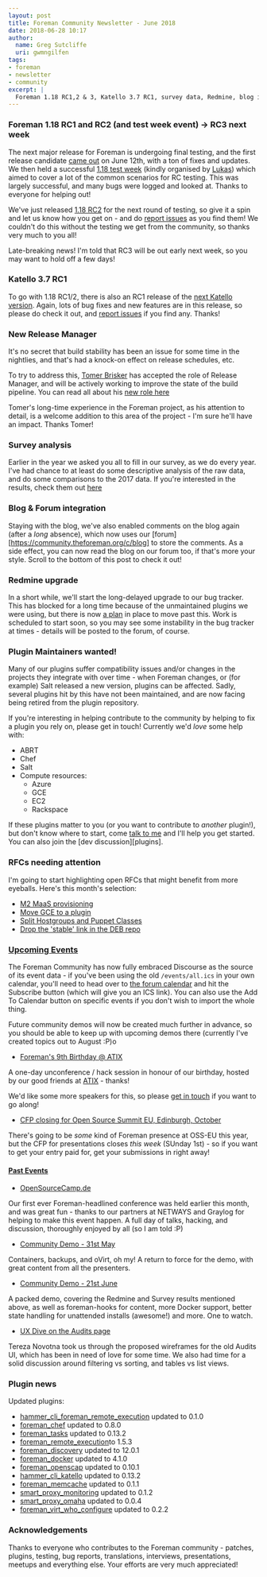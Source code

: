 ```yaml
---
layout: post
title: Foreman Community Newsletter - June 2018
date: 2018-06-28 10:17
author:
  name: Greg Sutcliffe
  uri: gwmngilfen
tags:
- foreman
- newsletter
- community
excerpt: |
  Foreman 1.18 RC1,2 & 3, Katello 3.7 RC1, survey data, Redmine, blog integration, and more!
---
```


### Foreman 1.18 RC1 and RC2 (and test week event) -> RC3 next week

The next major release for Foreman is undergoing final testing, and the first
release candidate [came out][1_18_rc1] on June 12th, with a ton of fixes and
updates. We then held a successful [1.18 test week][test-week] (kindly
organised by [Lukas][lzap]) which aimed to cover a lot of the common scenarios
for RC testing. This was largely successful, and many bugs were logged and
looked at. Thanks to everyone for helping out!

We've just released [1.18 RC2][1_18_rc2] for the next round of testing, so give
it a spin and let us know how you get on - and do [report issues][issues] as
you find them! We couldn't do this without the testing we get from the
community, so thanks very much to you all!

Late-breaking news! I'm told that RC3 will be out early next week, so you may
want to hold off a few days!

### Katello 3.7 RC1

To go with 1.18 RC1/2, there is also an RC1 release of the [next Katello
version][k_3_7_rc1]. Again, lots of bug fixes and new features are in this
release, so please do check it out, and [report issues][k_issues] if you find
any. Thanks!

### New Release Manager

It's no secret that build stability has been an issue for some time in the
nightlies, and that's had a knock-on effect on release schedules, etc.

To try to address this, [Tomer Brisker][tbrisker] has accepted the role of
Release Manager, and will be actively working to improve the state of the build
pipeline. You can read all about his [new role
here](https://community.theforeman.org/t/releases-and-nightlies-stabilization-effort/10037)

Tomer's long-time experience in the Foreman project, as his attention to
detail, is a welcome addition to this area of the project - I'm sure he'll have
an impact. Thanks Tomer!

### Survey analysis

Earlier in the year we asked you all to fill in our survey, as we do every
year. I've had chance to at least do some descriptive analysis of the raw data,
and do some comparisons to the 2017 data. If you're interested in the results,
check them out
[here](https://theforeman.org/2018/06/2018-foreman-survey-analysis.html)

### Blog & Forum integration

Staying with the blog, we've also enabled comments on the blog again (after a
*long* absence), which now uses our
[forum][https://community.theforeman.org/c/blog] to store the comments. As a
side effect, you can now read the blog on our forum too, if that's more your
style. Scroll to the bottom of this post to check it out!

### Redmine upgrade

In a short while, we'll start the long-delayed upgrade to our bug tracker. This
has blocked for a long time because of the unmaintained plugins we were using,
but there is now [a
plan](https://community.theforeman.org/t/redmine-plugin-spec/10012/7) in place
to move past this. Work is scheduled to start soon, so you may see some
instability in the bug tracker at times - details will be posted to the forum,
of course.

### Plugin Maintainers wanted!

Many of our plugins suffer compatibility issues and/or changes in the projects
they integrate with over time - when Foreman changes, or (for example) Salt
released a new version, plugins can be affected. Sadly, several plugins hit by
this have not been maintained, and are now facing being retired from the plugin
repository.

If you're interesting in helping contribute to the community by helping to fix
a plugin you rely on, please get in touch! Currently we'd *love* some help
with:

  * ABRT
  * Chef
  * Salt
  * Compute resources:
    * Azure
    * GCE
    * EC2
    * Rackspace

If these plugins matter to you (or you want to contribute to *another*
plugin!), but don't know where to start, come [talk to me][greg] and I'll help
you get started. You can also join the [dev discussion][plugins].

### RFCs needing attention

I'm going to start highlighting open RFCs that might benefit from more
eyeballs. Here's this month's selection:

  * [M2 MaaS provisioning](https://community.theforeman.org/t/rfc-bare-metal-provisioning-with-m2-in-foreman/10061)
  * [Move GCE to a plugin](https://community.theforeman.org/t/move-gce-to-a-plugin/10038)
  * [Split Hostgroups and Puppet Classes](https://community.theforeman.org/t/split-host-groups-and-puppet-classes-ansible-roles/9949)
  * [Drop the 'stable' link in the DEB repo](https://community.theforeman.org/t/drop-stable-link-in-deb-repos/9960)

### [Upcoming Events](https://community.theforeman.org/c/events/l/calendar)

The Foreman Community has now fully embraced Discourse as the source of its
event data - if you've been using the old `/events/all.ics` in your own
calendar, you'll need to head over to [the forum
calendar](https://community.theforeman.org/calendar) and hit the Subscribe
button (which will give you an ICS link). You can also use the Add To Calendar
button on specific events if you don't wish to import the whole thing.

Future community demos will now be created much further in advance, so you
should be able to keep up with upcoming demos there (currently I've created
topics out to August :P)o

* [Foreman's 9th Birthday @ ATIX](https://community.theforeman.org/t/lets-celebrate-the-9th-anniversary-of-the-foreman-project/10079)

A one-day unconference / hack session in honour of our birthday, hosted by our
good friends at [ATIX](https://www.atix.de) - thanks!

We'd like some more speakers for this, so please [get in touch][greg] if you
want to go along!

* [CFP closing for Open Source Summit EU, Edinburgh, October](https://community.theforeman.org/t/open-source-summit-eu-2018-edinburgh-october/10081)

There's going to be *some* kind of Foreman presence at OSS-EU this year, but
the CFP for presentations closes *this week* (SUnday 1st) - so if you want to
get your entry paid for, get your submissions in right away!

#### [Past Events](https://community.theforeman.org/c/events/l/latest)

* [OpenSourceCamp.de](https://community.theforeman.org/t/open-source-camp-berlin-14-june/8738)

Our first ever Foreman-headlined conference was held earlier this month, and
was great fun - thanks to our partners at NETWAYS and Graylog for helping to
make this event happen. A full day of talks, hacking, and discussion,
thoroughly enjoyed by all (so I am told :P)

* [Community Demo - 31st May](https://community.theforeman.org/t/foreman-community-demo-45/9698)

Containers, backups, and oVirt, oh my! A return to force for the demo, with
great content from all the presenters.

* [Community Demo - 21st June](https://community.theforeman.org/t/foreman-community-demo-46/9732)

A packed demo, covering the Redmine and Survey results mentioned above, as well
as foreman-hooks for content, more Docker support, better state handling for
unattended installs (awesome!) and more. One to watch.

* [UX Dive on the Audits page](https://community.theforeman.org/t/foreman-usability-audits-ui/10093)

Tereza Novotna took us through the proposed wireframes for the old Audits UI,
which has been in need of love for some time. We also had time for a solid
discussion around filtering vs sorting, and tables vs list views.

### Plugin news

Updated plugins:
- [hammer_cli_foreman_remote_execution](https://github.com/theforeman/hammer_cli_foreman_remote_execution) updated to 0.1.0
- [foreman_chef](https://github.com/theforeman/foreman_chef) updated to 0.8.0
- [foreman_tasks](https://github.com/theforeman/foreman_tasks) updated to 0.13.2
- [foreman_remote_execution](https://github.com/theforeman/foreman_remote_execution)to 1.5.3
- [foreman_discovery](https://github.com/theforeman/foreman_discovery) updated to 12.0.1
- [foreman_docker](https://github.com/theforeman/foreman_docker) updated to 4.1.0
- [foreman_openscap](https://github.com/theforeman/foreman_openscap) updated to 0.10.1
- [hammer_cli_katello](https://github.com/Katello/hammer-cli-katello) updated to 0.13.2
- [foreman_memcache](https://github.com/theforeman/foreman_memcache) updated to 0.1.1
- [smart_proxy_monitoring](https://github.com/theforeman/smart_proxy_monitoring) updated to 0.1.2
- [smart_proxy_omaha](https://github.com/theforeman/smart_proxy_omaha) updated to 0.0.4
- [foreman_virt_who_configure](https://github.com/theforeman/foreman_virt_who_configure) updated to 0.2.2

### Acknowledgements

Thanks to everyone who contributes to the Foreman community - patches, plugins,
testing, bug reports, translations, interviews, presentations, meetups and
everything else. Your efforts are very much appreciated!

[1_18_rc1]: https://community.theforeman.org/t/1-18-0-rc1-has-been-released/9987
[1_18_rc2]: https://community.theforeman.org/t/1-18-0-rc2-has-been-released/10147
[k_3_7_rc1]: https://community.theforeman.org/t/katello-3-7-rc1-available-for-testing/10060

[issues]: https://projects.theforeman.org/issues
[k_issues]: https://projects.theforeman.org/projects/katello/issues

[test-week]: https://community.theforeman.org/t/foreman-1-18-test-week/9989

[lzap]: https://community.theforeman.org/u/lzap
[greg]: https://community.theforeman.org/u/gwmngilfen
[tbrisker]: https://community.theforeman.org/u/tbrisker
